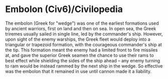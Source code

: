 # Embolon (Civ6)/Civilopedia

The embolon (Greek for "wedge") was one of the earliest formations used by ancient warriors, first on land and then on sea. In open sea, the Greek triremes usually sailed in single line, led by the commander's ship. However, upon sight of the enemy warships, the Greek fleet would deploy into a triangular or trapezoid formation, with the courageous commander's ship at the tip. This formation meant the enemy had a limited front to fire missiles at, and gave the superior Greek seamen the chance to use their rams to best effect while shielding the sides of the ship ahead – any enemy turning to ram would be instead rammed by the next ship in the wedge. So effective was the embolon that it remained in use until cannon made it a liability.